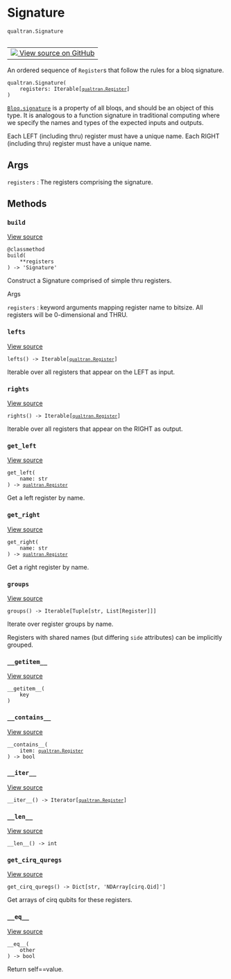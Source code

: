 # Signature
`qualtran.Signature`


<table class="tfo-notebook-buttons tfo-api nocontent" align="left">
<td>
  <a target="_blank" href="https://github.com/quantumlib/cirq-qubitization/blob/main/qualtran/_infra/registers.py#L157-L247">
    <img src="https://www.tensorflow.org/images/GitHub-Mark-32px.png" />
    View source on GitHub
  </a>
</td>
</table>



An ordered sequence of `Register`s that follow the rules for a bloq signature.

<pre class="devsite-click-to-copy prettyprint lang-py tfo-signature-link">
<code>qualtran.Signature(
    registers: Iterable[<a href="../qualtran/Register.html"><code>qualtran.Register</code></a>]
)
</code></pre>



<!-- Placeholder for "Used in" -->

<a href="../qualtran/Bloq.html#signature"><code>Bloq.signature</code></a> is a property of all bloqs, and should be an object of this type.
It is analogous to a function signature in traditional computing where we specify the
names and types of the expected inputs and outputs.

Each LEFT (including thru) register must have a unique name. Each RIGHT (including thru)
register must have a unique name.

<h2 class="add-link">Args</h2>

`registers`<a id="registers"></a>
: The registers comprising the signature.




## Methods

<h3 id="build"><code>build</code></h3>

<a target="_blank" class="external" href="https://github.com/quantumlib/cirq-qubitization/blob/main/qualtran/_infra/registers.py#L176-L184">View source</a>

<pre class="devsite-click-to-copy prettyprint lang-py tfo-signature-link">
<code>@classmethod</code>
<code>build(
    **registers
) -> 'Signature'
</code></pre>

Construct a Signature comprised of simple thru registers.


Args

`registers`
: keyword arguments mapping register name to bitsize. All registers
  will be 0-dimensional and THRU.




<h3 id="lefts"><code>lefts</code></h3>

<a target="_blank" class="external" href="https://github.com/quantumlib/cirq-qubitization/blob/main/qualtran/_infra/registers.py#L186-L188">View source</a>

<pre class="devsite-click-to-copy prettyprint lang-py tfo-signature-link">
<code>lefts() -> Iterable[<a href="../qualtran/Register.html"><code>qualtran.Register</code></a>]
</code></pre>

Iterable over all registers that appear on the LEFT as input.


<h3 id="rights"><code>rights</code></h3>

<a target="_blank" class="external" href="https://github.com/quantumlib/cirq-qubitization/blob/main/qualtran/_infra/registers.py#L190-L192">View source</a>

<pre class="devsite-click-to-copy prettyprint lang-py tfo-signature-link">
<code>rights() -> Iterable[<a href="../qualtran/Register.html"><code>qualtran.Register</code></a>]
</code></pre>

Iterable over all registers that appear on the RIGHT as output.


<h3 id="get_left"><code>get_left</code></h3>

<a target="_blank" class="external" href="https://github.com/quantumlib/cirq-qubitization/blob/main/qualtran/_infra/registers.py#L194-L196">View source</a>

<pre class="devsite-click-to-copy prettyprint lang-py tfo-signature-link">
<code>get_left(
    name: str
) -> <a href="../qualtran/Register.html"><code>qualtran.Register</code></a>
</code></pre>

Get a left register by name.


<h3 id="get_right"><code>get_right</code></h3>

<a target="_blank" class="external" href="https://github.com/quantumlib/cirq-qubitization/blob/main/qualtran/_infra/registers.py#L198-L200">View source</a>

<pre class="devsite-click-to-copy prettyprint lang-py tfo-signature-link">
<code>get_right(
    name: str
) -> <a href="../qualtran/Register.html"><code>qualtran.Register</code></a>
</code></pre>

Get a right register by name.


<h3 id="groups"><code>groups</code></h3>

<a target="_blank" class="external" href="https://github.com/quantumlib/cirq-qubitization/blob/main/qualtran/_infra/registers.py#L202-L211">View source</a>

<pre class="devsite-click-to-copy prettyprint lang-py tfo-signature-link">
<code>groups() -> Iterable[Tuple[str, List[Register]]]
</code></pre>

Iterate over register groups by name.

Registers with shared names (but differing `side` attributes) can be implicitly grouped.

<h3 id="__getitem__"><code>__getitem__</code></h3>

<a target="_blank" class="external" href="https://github.com/quantumlib/cirq-qubitization/blob/main/qualtran/_infra/registers.py#L224-L225">View source</a>

<pre class="devsite-click-to-copy prettyprint lang-py tfo-signature-link">
<code>__getitem__(
    key
)
</code></pre>




<h3 id="__contains__"><code>__contains__</code></h3>

<a target="_blank" class="external" href="https://github.com/quantumlib/cirq-qubitization/blob/main/qualtran/_infra/registers.py#L227-L228">View source</a>

<pre class="devsite-click-to-copy prettyprint lang-py tfo-signature-link">
<code>__contains__(
    item: <a href="../qualtran/Register.html"><code>qualtran.Register</code></a>
) -> bool
</code></pre>




<h3 id="__iter__"><code>__iter__</code></h3>

<a target="_blank" class="external" href="https://github.com/quantumlib/cirq-qubitization/blob/main/qualtran/_infra/registers.py#L230-L231">View source</a>

<pre class="devsite-click-to-copy prettyprint lang-py tfo-signature-link">
<code>__iter__() -> Iterator[<a href="../qualtran/Register.html"><code>qualtran.Register</code></a>]
</code></pre>




<h3 id="__len__"><code>__len__</code></h3>

<a target="_blank" class="external" href="https://github.com/quantumlib/cirq-qubitization/blob/main/qualtran/_infra/registers.py#L233-L234">View source</a>

<pre class="devsite-click-to-copy prettyprint lang-py tfo-signature-link">
<code>__len__() -> int
</code></pre>




<h3 id="get_cirq_quregs"><code>get_cirq_quregs</code></h3>

<a target="_blank" class="external" href="https://github.com/quantumlib/cirq-qubitization/blob/main/qualtran/_infra/registers.py#L236-L241">View source</a>

<pre class="devsite-click-to-copy prettyprint lang-py tfo-signature-link">
<code>get_cirq_quregs() -> Dict[str, 'NDArray[cirq.Qid]']
</code></pre>

Get arrays of cirq qubits for these registers.


<h3 id="__eq__"><code>__eq__</code></h3>

<a target="_blank" class="external" href="https://github.com/quantumlib/cirq-qubitization/blob/main/qualtran/_infra/registers.py#L246-L247">View source</a>

<pre class="devsite-click-to-copy prettyprint lang-py tfo-signature-link">
<code>__eq__(
    other
) -> bool
</code></pre>

Return self==value.




